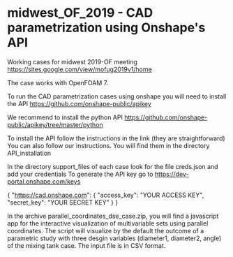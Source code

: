 # midwest_OF_2019 - CAD parametrization using Onshape's API

Working cases for midwest 2019-OF meeting
https://sites.google.com/view/mofug2019v1/home



The case works with OpenFOAM 7.


To run the CAD parametrization cases using onshape you will need to install the API
https://github.com/onshape-public/apikey

We recommend to install the python API
https://github.com/onshape-public/apikey/tree/master/python

To install the API follow the instructions in the link (they are straightforward)
You can also follow our instructions.  You will find them in the directory API_installation


In the directory support_files of each case look for the file creds.json and add your credentials
To generate the API key go to https://dev-portal.onshape.com/keys


{
    "https://cad.onshape.com": {
        "access_key": "YOUR ACCESS KEY",
        "secret_key": "YOUR SECRET KEY"
    }
}



In the archive parallel_coordinates_dse_case.zip, you will find a javascript app for the interactive visualization of multivariable sets using parallel coordinates. The script will visualize by the default the outcome of a parametric study with three desgin variables (diameter1, diameter2, angle) of the mixing tank case. The input file is in CSV format.
